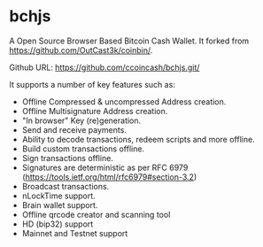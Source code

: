 bchjs
=======

A Open Source Browser Based Bitcoin Cash Wallet. It forked from https://github.com/OutCast3k/coinbin/.

Github URL: https://github.com/ccoincash/bchjs.git/

It supports a number of key features such as: 

- Offline Compressed & uncompressed Address creation.
- Offline Multisignature Address creation.
- "In browser" Key (re)generation. 
- Send and receive payments.
- Ability to decode transactions, redeem scripts and more offline.
- Build custom transactions offline.
- Sign transactions offline.
- Signatures are deterministic as per RFC 6979 (https://tools.ietf.org/html/rfc6979#section-3.2)
- Broadcast transactions.
- nLockTime support.
- Brain wallet support.
- Offline qrcode creator and scanning tool
- HD (bip32) support
- Mainnet and Testnet support
